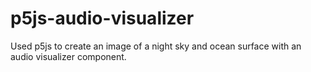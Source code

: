 # p5js-audio-visualizer
Used p5js to create an image of a night sky and ocean surface with an audio visualizer component.
